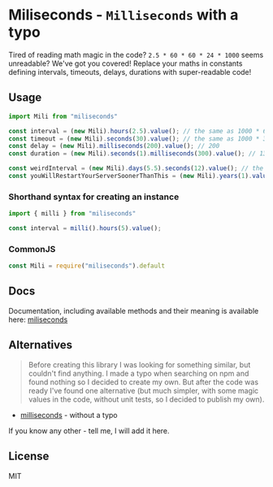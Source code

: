 # Miliseconds - `Milliseconds` with a typo

Tired of reading math magic in the code? `2.5 * 60 * 60 * 24 * 1000` seems unreadable?
We've got you covered!
Replace your maths in constants defining intervals, timeouts, delays, durations with super-readable code!

## Usage

```javascript
import Mili from "miliseconds"

const interval = (new Mili).hours(2.5).value(); // the same as 1000 * 60 * 60 * 2.5
const timeout = (new Mili).seconds(30).value(); // the same as 1000 * 30
const delay = (new Mili).milliseconds(200).value(); // 200
const duration = (new Mili).seconds(1).milliseconds(300).value(); // 1300

const weirdInterval = (new Mili).days(5.5).seconds(12).value(); // the same as 1000 * 60 * 60 * 24 * 5.5 + 12 * 1000
const youWillRestartYourServerSoonerThanThis = (new Mili).years(1).value(); // the same as ... days(365)!
```

### Shorthand syntax for creating an instance

```javascript
import { milli } from "miliseconds"

const interval = milli().hours(5).value();
```

### CommonJS

```javascript
const Mili = require("miliseconds").default
```

## Docs

Documentation, including available methods and their meaning is available here:
[miliseconds](https://dzek69.github.io/miliseconds)

## Alternatives

> Before creating this library I was looking for something similar, but couldn't find anything. I made a typo when
searching on npm and found nothing so I decided to create my own. But after the code was ready I've found one
alternative (but much simpler, with some magic values in the code, without unit tests, so I decided to publish my own).
>

- [milliseconds](https://www.npmjs.com/package/milliseconds) - without a typo

If you know any other - tell me, I will add it here.

## License

MIT
